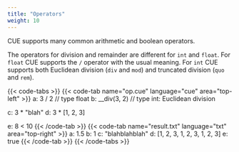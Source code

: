 ```yaml
---
title: "Operators"
weight: 10
---
```


CUE supports many common arithmetic and boolean operators.

The operators for division and remainder are different for `int` and `float`.
For `float` CUE supports the `/` operator with the usual meaning.
For `int` CUE supports both Euclidean division (`div` and `mod`)
and truncated division (`quo` and `rem`).

{{< code-tabs >}}
{{< code-tab name="op.cue" language="cue" area="top-left" >}}
a: 3 / 2       // type float
b: __div(3, 2) // type int: Euclidean division

c: 3 * "blah"
d: 3 * [1, 2, 3]

e: 8 < 10
{{< /code-tab >}}
{{< code-tab name="result.txt" language="txt" area="top-right" >}}
a: 1.5
b: 1
c: "blahblahblah"
d: [1, 2, 3, 1, 2, 3, 1, 2, 3]
e: true
{{< /code-tab >}}
{{< /code-tabs >}}
